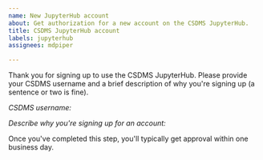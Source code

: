 ```yaml
---
name: New JupyterHub account
about: Get authorization for a new account on the CSDMS JupyterHub.
title: CSDMS JupyterHub account
labels: jupyterhub
assignees: mdpiper

---
```


Thank you for signing up to use the CSDMS JupyterHub. Please provide your CSDMS username and a brief description of why you're signing up (a sentence or two is fine).

*CSDMS username:*


*Describe why you're signing up for an account:*


Once you've completed this step, you'll typically get approval within one business day.
